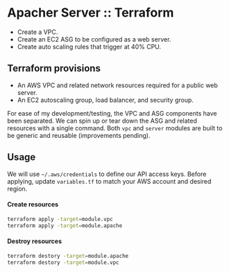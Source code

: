 # Apacher Server :: Terraform

* Create a VPC.
* Create an EC2 ASG to be configured as a web server.
* Create auto scaling rules that trigger at 40% CPU.

## Terraform provisions

* An AWS VPC and related network resources required for a public web server.
* An EC2 autoscaling group, load balancer, and security group.

For ease of my development/testing, the VPC and ASG components have been separated. We can spin up or tear down the ASG and related resources with a single command. Both `vpc` and `server` modules are built to be generic and reusable (improvements pending).

## Usage

We will use `~/.aws/credentials` to define our API access keys.
Before applying, update `variables.tf` to match your AWS account and desired region.

#### Create resources

```bash
terraform apply -target=module.vpc
terraform apply -target=module.apache
```

#### Destroy resources

```bash
terraform destory -target=module.apache
terraform destory -target=module.vpc
```
